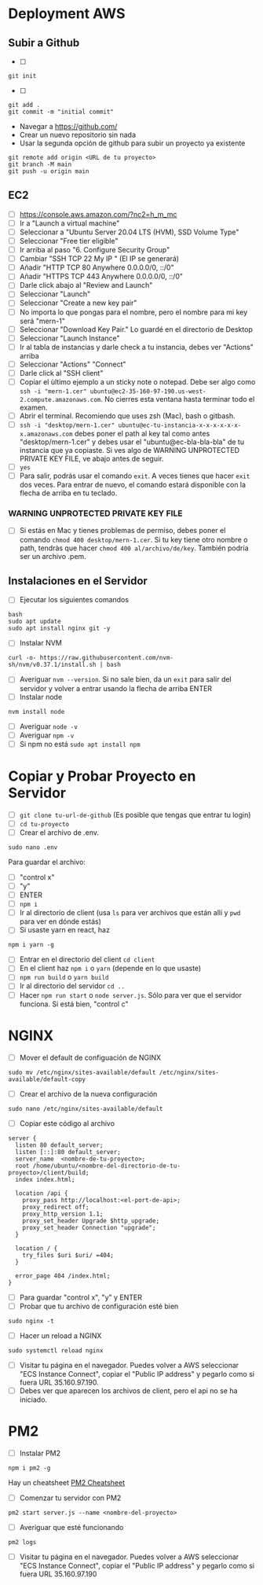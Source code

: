 # Deployment AWS

## Subir a Github

- [ ]

```
git init
```

- [ ]

```
git add .
git commit -m "initial commit"
```

- Navegar a https://github.com/
- Crear un nuevo repositorio sin nada
- Usar la segunda opción de github para subir un proyecto ya existente

```
git remote add origin <URL de tu proyecto>
git branch -M main
git push -u origin main
```

## EC2

- [ ] https://console.aws.amazon.com/?nc2=h_m_mc
- [ ] Ir a "Launch a virtual machine"
- [ ] Seleccionar a "Ubuntu Server 20.04 LTS (HVM), SSD Volume Type"
- [ ] Seleccionar "Free tier eligible"
- [ ] Ir arriba al paso "6. Configure Security Group"
- [ ] Cambiar "SSH TCP 22 My IP " (El IP se generará)
- [ ] Añadir "HTTP TCP 80 Anywhere 0.0.0.0/0, ::/0"
- [ ] Añadir "HTTPS TCP 443 Anywhere 0.0.0.0/0, ::/0"
- [ ] Darle click abajo al "Review and Launch"
- [ ] Seleccionar "Launch"
- [ ] Seleccionar "Create a new key pair"
- [ ] No importa lo que pongas para el nombre, pero el nombre para mi key será "mern-1"
- [ ] Seleccionar "Download Key Pair." Lo guardé en el directorio de Desktop
- [ ] Seleccionar "Launch Instance"
- [ ] Ir al tabla de instancias y darle check a tu instancia, debes ver "Actions" arriba
- [ ] Seleccionar "Actions" "Connect"
- [ ] Darle click al "SSH client"
- [ ] Copiar el ùltimo ejemplo a un sticky note o notepad. Debe ser algo como `ssh -i "mern-1.cer" ubuntu@ec2-35-160-97-190.us-west-2.compute.amazonaws.com`. No cierres esta ventana hasta terminar todo el examen.
- [ ] Abrir el terminal. Recomiendo que uses zsh (Mac), bash o gitbash.
- [ ] `ssh -i "desktop/mern-1.cer" ubuntu@ec-tu-instancia-x-x-x-x-x-x-x.amazonaws.com` debes poner el path al key tal como antes "desktop/mern-1.cer" y debes usar el "ubuntu@ec-bla-bla-bla" de tu instancia que ya copiaste. Si ves algo de WARNING UNPROTECTED PRIVATE KEY FILE, ve abajo antes de seguir.
- [ ] `yes`
- [ ] Para salir, podrás usar el comando `exit`. A veces tienes que hacer `exit` dos veces. Para entrar de nuevo, el comando estará disponible con la flecha de arriba en tu teclado.

### WARNING UNPROTECTED PRIVATE KEY FILE

- [ ] Si estás en Mac y tienes problemas de permiso, debes poner el comando `chmod 400 desktop/mern-1.cer`. Si tu key tiene otro nombre o path, tendràs que hacer `chmod 400 al/archivo/de/key`. También podría ser un archivo .pem.

## Instalaciones en el Servidor

- [ ] Ejecutar los siguientes comandos

```
bash
sudo apt update
sudo apt install nginx git -y
```

- [ ] Instalar NVM

```
curl -o- https://raw.githubusercontent.com/nvm-sh/nvm/v0.37.1/install.sh | bash
```

- [ ] Averiguar `nvm --version`. Si no sale bien, da un `exit` para salir del servidor y volver a entrar usando la flecha de arriba ENTER
- [ ] Instalar node

```
nvm install node
```

- [ ] Averiguar `node -v`
- [ ] Averiguar `npm -v`
- [ ] Si npm no está `sudo apt install npm`

# Copiar y Probar Proyecto en Servidor

- [ ] `git clone tu-url-de-github` (Es posible que tengas que entrar tu login)
- [ ] `cd tu-proyecto`
- [ ] Crear el archivo de .env.

```
sudo nano .env
```

Para guardar el archivo:

- [ ] "control x"
- [ ] "y"
- [ ] ENTER
- [ ] `npm i`
- [ ] Ir al directorio de client (usa `ls` para ver archivos que están allí y `pwd` para ver en dónde estás)
- [ ] Si usaste yarn en react, haz

```
npm i yarn -g
```

- [ ] Entrar en el directorio del client `cd client`
- [ ] En el client haz `npm i` o `yarn` (depende en lo que usaste)
- [ ] `npm run build` o `yarn build`
- [ ] Ir al directorio del servidor `cd ..`
- [ ] Hacer `npm run start` o `node server.js`. Sólo para ver que el servidor funciona. Si está bien, "control c"

# NGINX

- [ ] Mover el default de configuación de NGINX

```
sudo mv /etc/nginx/sites-available/default /etc/nginx/sites-available/default-copy
```

- [ ] Crear el archivo de la nueva configuración

```
sudo nano /etc/nginx/sites-available/default
```

- [ ] Copiar este código al archivo

```
server {
  listen 80 default_server;
  listen [::]:80 default_server;
  server_name  <nombre-de-tu-proyecto>;
  root /home/ubuntu/<nombre-del-directorio-de-tu-proyecto>/client/build;
  index index.html;

  location /api {
    proxy_pass http://localhost:<el-port-de-api>;
    proxy_redirect off;
    proxy_http_version 1.1;
    proxy_set_header Upgrade $http_upgrade;
    proxy_set_header Connection "upgrade";
  }

  location / {
    try_files $uri $uri/ =404;
  }

  error_page 404 /index.html;
}
```

- [ ] Para guardar "control x", "y" y ENTER
- [ ] Probar que tu archivo de configuración esté bien

```
sudo nginx -t
```

- [ ] Hacer un reload a NGINX

```
sudo systemctl reload nginx
```

- [ ] Visitar tu página en el navegador. Puedes volver a AWS seleccionar "ECS Instance Connect", copiar el "Public IP address" y pegarlo como si fuera URL 35.160.97.190.
- [ ] Debes ver que aparecen los archivos de client, pero el api no se ha iniciado.

# PM2

- [ ] Instalar PM2

```
npm i pm2 -g
```

Hay un cheatsheet [PM2 Cheatsheet](https://devhints.io/pm2)

- [ ] Comenzar tu servidor con PM2

```
pm2 start server.js --name <nombre-del-proyecto>
```

- [ ] Averiguar que esté funcionando

```
pm2 logs
```

- [ ] Visitar tu página en el navegador. Puedes volver a AWS seleccionar "ECS Instance Connect", copiar el "Public IP address" y pegarlo como si fuera URL 35.160.97.190
